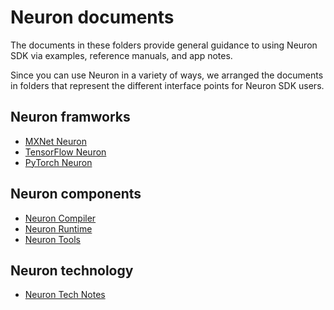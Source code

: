 # Neuron documents 

The documents in these folders provide general guidance to using Neuron SDK via examples, reference manuals, and app notes. 

Since you can use Neuron in a variety of ways, we arranged the documents in folders that represent the different interface points for Neuron SDK users.

## Neuron framworks 
* [MXNet Neuron](./mxnet-neuron/readme.md)
* [TensorFlow Neuron](./tensorflow-neuron/readme.md)
* [PyTorch Neuron](./pytorch-neuron/README.md)

## Neuron components 
* [Neuron Compiler](./neuron-cc/readme.md)
* [Neuron Runtime](./neuron-runtime/README.md)
* [Neuron Tools](./neuron-tools/Readme.md)

## Neuron technology
* [Neuron Tech Notes](./technotes/README.md)
